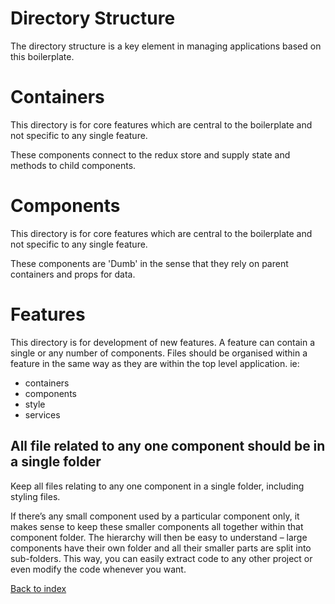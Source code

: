 # Directory Structure

The directory structure is a key element in managing applications based on this boilerplate.

# Containers

This directory is for core features which are central to the boilerplate and not specific to any single feature.  

These components connect to the redux store and supply state and methods to child components.

# Components

This directory is for core features which are central to the boilerplate and not specific to any single feature.  

These components are 'Dumb' in the sense that they rely on parent containers and props for data.

# Features

This directory is for development of new features. A feature can contain a single or any number of components. Files should be organised within a feature in the same way as they are within the top level application. ie:
* containers
* components
* style
* services

## All file related to any one component should be in a single folder
Keep all files relating to any one component in a single folder, including styling files.  

If there’s any small component used by a particular component only, it makes sense to keep these smaller components all together within that component folder. The hierarchy will then be easy to understand – large components have their own folder and all their smaller parts are split into sub-folders. This way, you can easily extract code to any other project or even modify the code whenever you want.  

[Back to index](../README.md)
